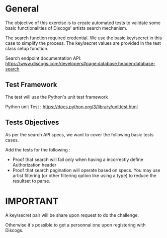 # General
The objective of this exercise is to create automated tests to validate some basic functionalities of
Discogs' artists search mechanism.
  
The search function required credential. We use the basic key/secret in this case to simplify the
process. The key/secret values are provided in the test class setup function.
  
Search endpoint documentation API:
    https://www.discogs.com/developers#page:database,header:database-search
 
 
## Test Framework
 
The test will use the Python's unit test framework
 
Python unit Test :
    https://docs.python.org/3/library/unittest.html
 
## Tests Objectives
 
As per the search API specs, we want to cover the following basic tests cases.
 
Add the tests for the following :
- Proof that search will fail only when having a incorrectly define Authorization header
- Proof that search pagination will operate based on specs. You may use artist filtering (or other filtering option like using a type) to reduce the resultset to parse.

# IMPORTANT

A key/secret pair will be share upon request to do the challenge.

Otherwise it's possible to get a personnal one upon registering with Discogs.
